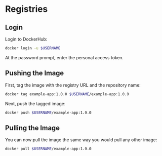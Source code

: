 # Registries

## Login

Login to DockerHub:

```sh
docker login -u $USERNAME
```

At the password prompt, enter the personal access token.

## Pushing the Image

First, tag the image with the registry URL and the repository name:

```sh
docker tag example-app:1.0.0 $USERNAME/example-app:1.0.0
```

Next, push the tagged image:

```sh
docker push $USERNAME/example-app:1.0.0
```

## Pulling the Image

You can now pull the image the same way you would pull any other image:

```sh
docker pull $USERNAME/example-app:1.0.0
```
